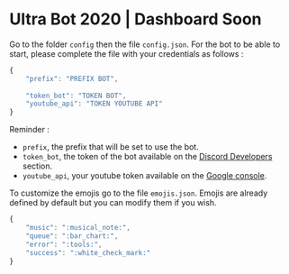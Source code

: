 # Ultra Bot 2020 | Dashboard Soon

Go to the folder `config` then the file `config.json`.
For the bot to be able to start, please complete the file with your credentials as follows :

```js
{
    "prefix": "PREFIX BOT",
    
    "token_bot": "TOKEN BOT",
    "youtube_api": "TOKEN YOUTUBE API"
}
```

Reminder :

- `prefix`, the prefix that will be set to use the bot.
- `token_bot`, the token of the bot available on the [Discord Developers](https://discordapp.com/developers/applications) section.
- `youtube_api`, your youtube token available on the [Google console](https://console.developers.google.com). 

To customize the emojis go to the file `emojis.json`.
Emojis are already defined by default but you can modify them if you wish.

```js
{
    "music": ":musical_note:",
    "queue": ":bar_chart:",
    "error": ":tools:",
    "success": ":white_check_mark:"
}
```



